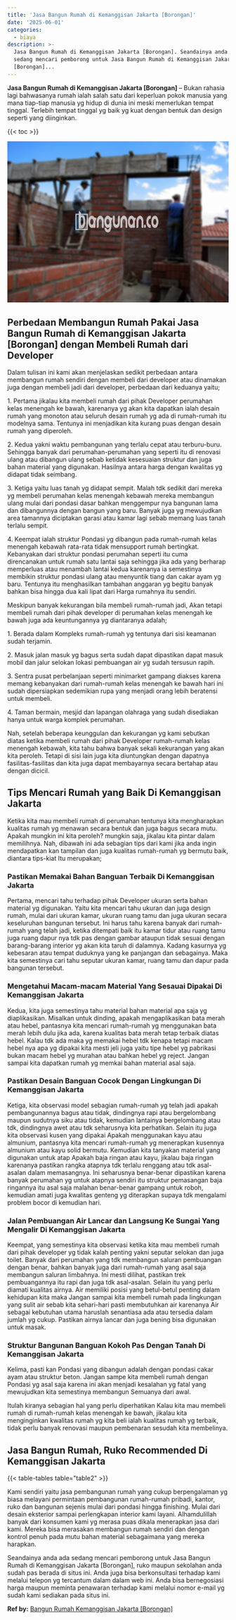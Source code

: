 ```yaml
---
title: 'Jasa Bangun Rumah di Kemanggisan Jakarta [Borongan]'
date: '2025-06-01'
categories:
  - biaya
description: >-
  Jasa Bangun Rumah di Kemanggisan Jakarta [Borongan]. Seandainya anda ada
  sedang mencari pemborong untuk Jasa Bangun Rumah di Kemanggisan Jakarta
  [Borongan]...
---
```


**Jasa Bangun Rumah di Kemanggisan Jakarta \[Borongan\]** – Bukan rahasia lagi bahwasanya rumah ialah salah satu dari keperluan pokok manusia yang mana tiap-tiap manusia yg hidup di dunia ini meski memerlukan tempat tinggal. Terlebih tempat tinggal yg baik yg kuat dengan bentuk dan design seperti yang diinginkan.

{{< toc >}}

![Jasa Bangun Rumah di Kemanggisan Jakarta [Borongan]](/images/borong-bangunan-37.png)

## Perbedaan Membangun Rumah Pakai Jasa Bangun Rumah di Kemanggisan Jakarta \[Borongan\] dengan Membeli Rumah dari Developer

Dalam tulisan ini kami akan menjelaskan sedikit perbedaan antara membangun rumah sendiri dengan membeli dari developer atau dinamakan juga dengan membeli jadi dari developer, perbedaan dari keduanya yaitu;

1\. Pertama jikalau kita membeli rumah dari pihak Developer perumahan kelas menengah ke bawah, karenanya yg akan kita dapatkan ialah desain rumah yang monoton atau seluruh desain rumah yg ada di rumah-rumah itu modelnya sama. Tentunya ini menjadikan kita kurang puas dengan desain rumah yang diperoleh.

2\. Kedua yakni waktu pembangunan yang terlalu cepat atau terburu-buru. Sehingga banyak dari perumahan-perumahan yang seperti itu di renovasi ulang atau dibangun ulang sebab ketidak kesesuaian struktur dan juga bahan material yang digunakan. Hasilnya antara harga dengan kwalitas yg didapat tidak seimbang.

3\. Ketiga yaitu luas tanah yg didapat sempit. Malah tdk sedikit dari mereka yg membeli perumahan kelas menengah kebawah mereka membangun ulang mulai dari pondasi dasar bahkan menggempur nya bangunan lama dan dibangunnya dengan bangun yang baru. Banyak juga yg mewujudkan area tamannya diciptakan garasi atau kamar lagi sebab memang luas tanah terlalu sempit.

4\. Keempat ialah struktur Pondasi yg dibangun pada rumah-rumah kelas menengah kebawah rata-rata tidak mensupport rumah bertingkat. Kebanyakan dari struktur pondasi perumahan seperti itu cuma direncanakan untuk rumah satu lantai saja sehingga jika ada yang berharap memperluas atau menambah lantai kedua karenanya ia semestinya membikin struktur pondasi ulang atau menyuntik tiang dan cakar ayam yg baru. Tentunya itu menghasilkan tambahan anggaran yg begitu banyak bahkan bisa hingga dua kali lipat dari Harga rumahnya itu sendiri.

Meskipun banyak kekurangan bila membeli rumah-rumah jadi, Akan tetapi membeli rumah dari pihak developer di perumahan kelas menengah ke bawah juga ada keuntungannya yg diantaranya adalah;

1\. Berada dalam Kompleks rumah-rumah yg tentunya dari sisi keamanan sudah terjamin.

2\. Masuk jalan masuk yg bagus serta sudah dapat dipastikan dapat masuk mobil dan jalur selokan lokasi pembuangan air yg sudah tersusun rapih.

3\. Sentra pusat perbelanjaan seperti minimarket gampang diakses karena memang kebanyakan dari rumah-rumah kelas menengah ke bawah hari ini sudah dipersiapkan sedemikian rupa yang menjadi orang lebih beratensi untuk membeli.

4\. Taman bermain, mesjid dan lapangan olahraga yang sudah disediakan hanya untuk warga komplek perumahan.

Nah, setelah beberapa keunggulan dan kekurangan yg kami sebutkan diatas ketika membeli rumah dari pihak Developer rumah-rumah kelas menengah kebawah, kita tahu bahwa banyak sekali kekurangan yang akan kita peroleh. Tetapi di sisi lain juga kita diuntungkan dengan dapatnya fasilitas-fasilitas dan kita juga dapat membayarnya secara bertahap atau dengan dicicil.

## Tips Mencari Rumah yang Baik Di Kemanggisan Jakarta

Ketika kita mau membeli rumah di perumahan tentunya kita mengharapkan kualitas rumah yg menawan secara bentuk dan juga bagus secara mutu. Apakah mungkin ini kita peroleh? mungkin saja, jikalau kita pintar dalam memilihnya. Nah, dibawah ini ada sebagian tips dari kami jika anda ingin mendapatkan kan tampilan dan juga kualitas rumah-rumah yg bermutu baik, diantara tips-kiat Itu merupakan;

### Pastikan Memakai Bahan Banguan Terbaik Di Kemanggisan Jakarta

Pertama, mencari tahu terhadap pihak Developer ukuran serta bahan material yg digunakan. Yaitu kita mencari tahu ukuran dan juga design rumah, mulai dari ukuran kamar, ukuran ruang tamu dan juga ukuran secara keseluruhan bangunan tersebut. Ini harus tahu karena banyak dari rumah-rumah yang telah jadi, ketika ditempati baik itu kamar tidur atau ruang tamu juga ruang dapur nya tdk pas dengan gambar ataupun tidak sesuai dengan barang-barang interior yg akan kita taruh di dalamnya. Kadang kasurnya yg kebesaran atau tempat duduknya yang ke panjangan dan sebagainya. Maka kita semestinya cari tahu seputar ukuran kamar, ruang tamu dan dapur pada bangunan tersebut.

### Mengetahui Macam-macam Material Yang Sesauai Dipakai Di Kemanggisan Jakarta

Kedua, kita juga semestinya tahu material bahan material apa saja yg diaplikasikan. Misalkan untuk dinding, apakah mengaplikasikan bata merah atau hebel, pantasnya kita mencari rumah-rumah yg menggunakan bata merah lebih dulu jika ada, karena kualitas bata merah tetap terbaik diatas hebel. Kalau tdk ada maka yg memakai hebel tdk kenapa tetapi macam hebel nya apa yg dipakai kita mesti jeli juga yaitu tipe hebel yg pabrikasi bukan macam hebel yg murahan atau bahkan hebel yg reject. Jangan sampai kita dapatkan rumah yg memkai bahan material asal saja.

### Pastikan Desain Banguan Cocok Dengan Lingkungan Di Kemanggisan Jakarta

Ketiga, kita observasi model sebagian rumah-rumah yg telah jadi apakah pembangunannya bagus atau tidak, dindingnya rapi atau bergelombang maupun sudutnya siku atau tidak, kemudian lantainya bergelombang atau tdk, dindingnya awet atau tdk seharusnya kita perhatikan. Selain itu juga kita observasi kusen yang dipakai Apakah menggunakan kayu atau almunium, pantasnya kita mencari rumah-rumah yg menerapkan kusennya almunium atau kayu solid bermutu. Kemudian kita tanyakan material yang digunakan untuk atap Apakah baja ringan atau kayu, jikalau baja ringan karenanya pastikan rangka atapnya tdk terlalu renggang atau tdk asal-asalan dalam memasangnya. Ini seharusnya benar-benar dipastikan karena banyak perumahan yg untuk atapnya sendiri itu struktur pemasangan baja ringannya itu asal saja malahan benar-benar gampang untuk roboh, kemudian amati juga kwalitas genteng yg diterapkan supaya tdk mengalami problem bocor di kemudian hari.

### Jalan Pembuangan Air Lancar dan Langsung Ke Sungai Yang Mengalir Di Kemanggisan Jakarta

Keempat, yang semestinya kita observasi ketika kita mau membeli rumah dari pihak developer yg tidak kalah penting yakni seputar selokan dan juga toilet. Banyak dari perumahan yang tdk membangun saluran pembuangan dengan benar, bahkan banyak juga dari rumah-rumah yang asal saja membangun saluran limbahnya. Ini mesti dilihat, pastikan trek pembuangannya itu rapi dan juga tdk asal-asalan. Selain itu yang perlu diamati kualitas airnya. Air memiliki posisi yang betul-betul penting dalam kehidupan kita maka Jangan sampai kita membeli rumah pada lingkungan yang sulit air sebab kita sehari-hari pasti membutuhkan air karenanya Air sebagai kebutuhan utama haruslah senantiasa ada atau tersedia dalam jumlah yg cukup. Pastikan airnya lancar dan juga bening bisa digunakan untuk masak.

### Struktur Bangunan Banguan Kokoh Pas Dengan Tanah Di Kemanggisan Jakarta

Kelima, pasti kan Pondasi yang dibangun adalah dengan pondasi cakar ayam atau struktur beton. Jangan sampe kita membeli rumah dengan Pondasi yg asal saja karena ini akan menjadi kesalahan yg fatal yang mewujudkan kita semestinya membangun Semuanya dari awal.

Itulah kiranya sebagian hal yang perlu diperhatikan Kalau kita mau membeli rumah di rumah-rumah kelas menengah ke bawah, jikalau kita menginginkan kwalitas rumah yg kita beli ialah kualitas rumah yg terbaik, tidak perlu banyak renovasi maupun pembenaran sesudah kita membelinya.

## Jasa Bangun Rumah, Ruko Recommended Di Kemanggisan Jakarta

{{< table-tables table="table2" >}}

Kami sendiri yaitu jasa pembangunan rumah yang cukup berpengalaman yg biasa melayani permintaan pembangunan rumah-rumah pribadi, kantor, ruko dan bangunan sejenis mulai dari pondasi hingga finishing. Mulai dari desain eksterior sampai perlengkapan interior kami layani. Alhamdulillah banyak dari konsumen kami yg merasa puas dikala menerapkan jasa dari kami. Mereka bisa merasakan membangun rumah sendiri dan dengan kontrol penuh pada mutu bahan material sebagaimana yang mereka harapkan.

Seandainya anda ada sedang mencari pemborong untuk Jasa Bangun Rumah di Kemanggisan Jakarta \[Borongan\], ruko maupun sekolahan anda sudah pas berada di situs ini. Anda juga bisa berkonsultasi terhadap kami melalui telepon yg tercantum dalam dalam web ini. Anda bisa bernegosiasi harga maupun meminta penawaran terhadap kami melalui nomor e-mail yg sudah kami sediakan pada situs ini.

**Ref by:** [Bangun Rumah Kemanggisan Jakarta [Borongan]](https://id.wikipedia.org/wiki/Bangun)
